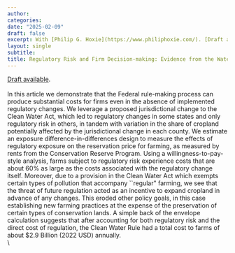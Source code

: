 ```yaml
---
author:
categories:
date: "2025-02-09"
draft: false
excerpt: With [Philip G. Hoxie](https://www.philiphoxie.com/). [Draft available](https://vincentarmentano.com/research/wotus/armentanohoxie_regulatoryriskwotus_draft.pdf).
layout: single
subtitle: 
title: Regulatory Risk and Firm Decision-making: Evidence from the Waters of the United States and US Farms
---
```


[Draft available](https://vincentarmentano.com/research/wotus/armentanohoxie_regulatoryriskwotus_draft.pdf). \
\
In this article we demonstrate that the Federal rule-making process can produce substantial costs for firms even in the absence of implemented regulatory changes. We leverage a proposed jurisdictional change to the Clean Water Act, which led to regulatory changes in some states and only regulatory risk in others, in tandem with variation in the share of cropland potentially affected by the jurisdictional change in each county. We estimate an exposure difference-in-differences design to measure the effects of regulatory exposure on the reservation price for farming, as measured by rents from the Conservation Reserve Program. Using a willingness-to-pay-style analysis, farms subject to regulatory risk experience costs that are about 60\% as large as the costs associated with the regulatory change itself. Moreover, due to a provision in the Clean Water Act which exempts certain types of pollution that accompany ``regular" farming, we see that the threat of future regulation acted as an incentive to expand cropland in advance of any changes. This eroded other policy goals, in this case establishing new farming practices at the expense of the preservation of certain types of conservation lands. A simple back of the envelope calculation suggests that after accounting for both regulatory risk and the direct cost of regulation, the Clean Water Rule had a total cost to farms of about \$2.9 Billion (2022 USD) annually. \
\


